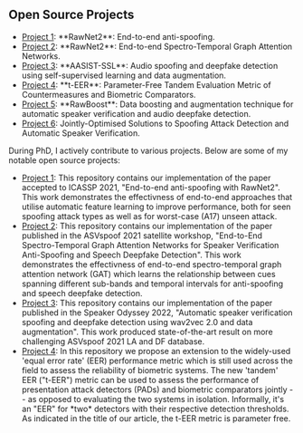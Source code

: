 <section id="Open Source Projects">
  <h2>Open Source Projects</h2>
  <ul>
    <li><a href="https://github.com/eurecom-asp/rawnet2-antispoofing">Project 1</a>: **RawNet2**: End-to-end anti-spoofing.</li>
    <li><a href="https://github.com/eurecom-asp/RawGAT-ST-antispoofing">Project 2</a>: **RawNet2**: End-to-end Spectro-Temporal Graph Attention Networks.</li>
    <li><a href="https://github.com/TakHemlata/SSL_Anti-spoofing">Project 3</a>: **AASIST-SSL**: Audio spoofing and deepfake detection using self-supervised learning and data augmentation.</li>
     <li><a href="https://github.com/TakHemlata/T-EER">Project 4</a>: **t-EER**: Parameter-Free Tandem Evaluation Metric of Countermeasures and Biometric Comparators.</li>
    <li><a href="https://github.com/TakHemlata/RawBoost-antispoofing">Project 5</a>: **RawBoost**: Data boosting and augmentation technique for automatic speaker verification and audio deepfake detection.</li>
    <li><a href="https://github.com/eurecom-asp/sasv-joint-optimisation">Project 6</a>: Jointly-Optimised Solutions to
Spoofing Attack Detection and Automatic Speaker Verification.</li>
  </ul>
  
  <p>During PhD, I actively contribute to various projects. Below are some of my notable open source projects:</p>
  <ul>
    <li><a href="https://github.com/eurecom-asp/rawnet2-antispoofing">Project 1</a>: This repository contains our implementation of the paper accepted to ICASSP 2021, "End-to-end anti-spoofing with RawNet2". This work demonstrates the effectivness of end-to-end approaches that utilise automatic feature learning to improve performance, both for seen spoofing attack types as well as for worst-case (A17) unseen attack.</li>
    <li><a href="https://github.com/eurecom-asp/RawGAT-ST-antispoofing">Project 2</a>: This repository contains our implementation of the paper published in the ASVspoof 2021 satellite workshop, "End-to-End Spectro-Temporal Graph Attention Networks for Speaker Verification Anti-Spoofing and Speech Deepfake Detection". This work demonstrates the effectivness of end-to-end spectro-temporal graph attention network (GAT) which learns the relationship between cues spanning different sub-bands and temporal intervals for anti-spoofing and speech deepfake detection.</li>
    <li><a href="https://github.com/TakHemlata/SSL_Anti-spoofing">Project 3</a>: This repository contains our implementation of the paper published in the Speaker Odyssey 2022, "Automatic speaker verification spoofing and deepfake detection using wav2vec 2.0 and data augmentation". This work produced state-of-the-art result on more challenging ASVspoof 2021 LA and DF database.</li>
<li><a href="https://github.com/TakHemlata/T-EER">Project 4</a>: In this repository we propose an extension to the widely-used 'equal error rate' (EER) performance metric which is still used across the field to assess the reliability of biometric systems. The new 'tandem' EER ("t-EER") metric can be used to assess the performance of presentation attack detectors (PADs) and biometric comparators jointly -- as opposed to evaluating the two systems in isolation. Informally, it's an "EER" for *two* detectors with their respective detection thresholds. As indicated in the title of our article, the t-EER metric is parameter free.</li>    
  </ul>
</section>
